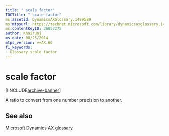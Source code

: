 ```yaml
---
title: " scale factor"
TOCTitle: " scale factor"
ms:assetid: DynamicsAXGlossary.1499589
ms:mtpsurl: https://technet.microsoft.com/library/dynamicsaxglossary.1499589(v=AX.60)
ms:contentKeyID: 36057275
author: Khairunj
ms.date: 08/25/2014
mtps_version: v=AX.60
f1_keywords:
- Glossary.scale factor
---
```


# scale factor


[!INCLUDE[archive-banner](includes/archive-banner.md)]

A ratio to convert from one number precision to another.

## See also

[Microsoft Dynamics AX glossary](glossary/microsoft-dynamics-ax-glossary.md)

  


